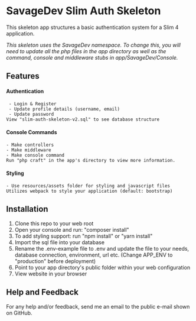 # SavageDev Slim Auth Skeleton
This skeleton app structures a basic authentication system for a Slim 4 application.  

*This skeleton uses the SavageDev namespace. To change this, you will need to update all the php files in the app directory as well as the command, console and middleware stubs in app/SavageDev/Console.*

## Features  

#### Authentication 
	 - Login & Register
	 - Update profile details (username, email)
	 - Update password
    View "slim-auth-skeleton-v2.sql" to see database structure
#### Console Commands
	- Make controllers
	- Make middleware
	- Make console command
    Run "php craft" in the app's directory to view more information.

#### Styling
    - Use resources/assets folder for styling and javascript files
    Utilizes webpack to style your application (default: bootstrap)	

## Installation
 1. Clone this repo to your web root
 2. Open your console and run: "composer install"
 3. To add styling support: run "npm install" or "yarn install"
 4. Import the sql file into your database
 5. Rename the .env-example file to .env and update the file to your needs, database connection, environment, url etc. (Change APP_ENV to "production" before deployment)
 7. Point to your app directory's public folder within your web configuration
 8. View website in your browser

## Help and Feedback
For any help and/or feedback, send me an email to the public e-mail shown on GitHub.
